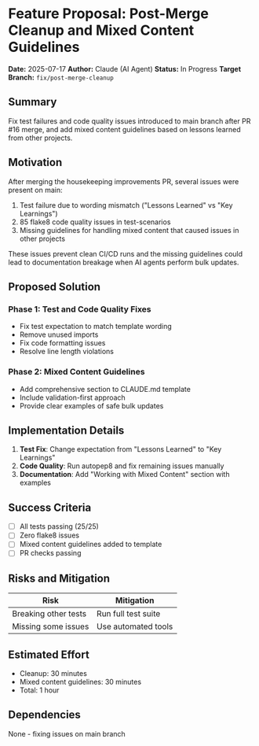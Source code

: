 # Feature Proposal: Post-Merge Cleanup and Mixed Content Guidelines

**Date:** 2025-07-17
**Author:** Claude (AI Agent)
**Status:** In Progress
**Target Branch:** `fix/post-merge-cleanup`

## Summary

Fix test failures and code quality issues introduced to main branch after PR #16 merge, and add mixed content guidelines based on lessons learned from other projects.

## Motivation

After merging the housekeeping improvements PR, several issues were present on main:
1. Test failure due to wording mismatch ("Lessons Learned" vs "Key Learnings")
2. 85 flake8 code quality issues in test-scenarios
3. Missing guidelines for handling mixed content that caused issues in other projects

These issues prevent clean CI/CD runs and the missing guidelines could lead to documentation breakage when AI agents perform bulk updates.

## Proposed Solution

### Phase 1: Test and Code Quality Fixes
- Fix test expectation to match template wording
- Remove unused imports
- Fix code formatting issues
- Resolve line length violations

### Phase 2: Mixed Content Guidelines
- Add comprehensive section to CLAUDE.md template
- Include validation-first approach
- Provide clear examples of safe bulk updates

## Implementation Details

1. **Test Fix**: Change expectation from "Lessons Learned" to "Key Learnings"
2. **Code Quality**: Run autopep8 and fix remaining issues manually
3. **Documentation**: Add "Working with Mixed Content" section with examples

## Success Criteria

- [ ] All tests passing (25/25)
- [ ] Zero flake8 issues
- [ ] Mixed content guidelines added to template
- [ ] PR checks passing

## Risks and Mitigation

| Risk | Mitigation |
|------|------------|
| Breaking other tests | Run full test suite |
| Missing some issues | Use automated tools |

## Estimated Effort

- Cleanup: 30 minutes
- Mixed content guidelines: 30 minutes
- Total: 1 hour

## Dependencies

None - fixing issues on main branch